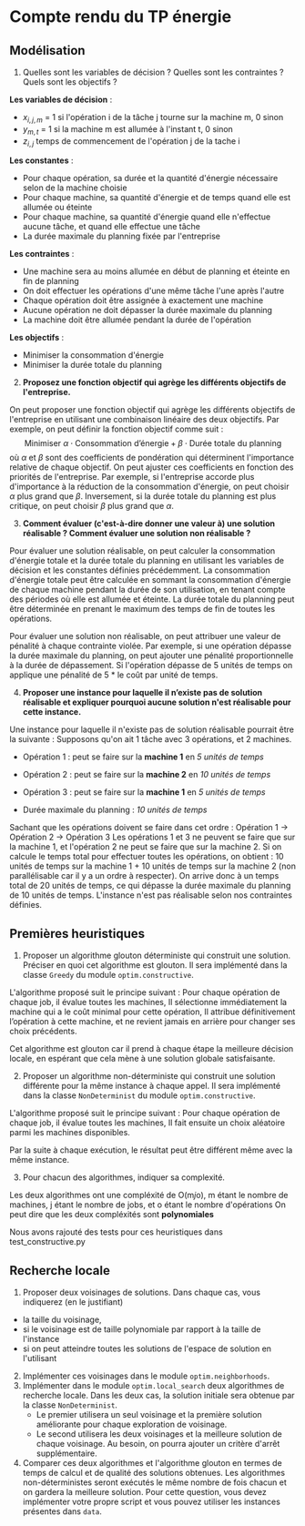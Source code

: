 # Compte rendu du TP énergie

## Modélisation
1) Quelles sont les variables de décision ? Quelles sont les contraintes ? Quels sont les objectifs ?

**Les variables de décision** :
- $x_{i,j,m}$ = 1 si l'opération i de la tâche j tourne sur la machine m, 0 sinon
- $y_{m,t}$ = 1 si la machine m est allumée à l'instant t, 0 sinon
- $z_{i,j}$ temps de commencement de l'opération j de la tache i

**Les constantes** :
- Pour chaque opération, sa durée et la quantité d'énergie nécessaire selon de la machine choisie
- Pour chaque machine, sa quantité d'énergie et de temps quand elle est allumée ou éteinte
- Pour chaque machine, sa quantité d'énergie quand elle n'effectue aucune tâche, et quand elle effectue une tâche
- La durée maximale du planning fixée par l'entreprise

**Les contraintes** :
- Une machine sera au moins allumée en début de planning et éteinte en fin de planning
- On doit effectuer les opérations d'une même tâche l'une après l'autre
- Chaque opération doit être assignée à exactement une machine
- Aucune opération ne doit dépasser la durée maximale du planning
- La machine doit être allumée pendant la durée de l'opération

**Les objectifs** : 
- Minimiser la consommation d'énergie
- Minimiser la durée totale du planning

2) **Proposez une fonction objectif qui agrège les différents objectifs de l'entreprise.**

On peut proposer une fonction objectif qui agrège les différents objectifs de l'entreprise en utilisant une combinaison
linéaire des deux objectifs. Par exemple, on peut définir la fonction objectif comme suit :
$$
\text{Minimiser } \alpha \cdot \text{Consommation d'énergie} + \beta \cdot \text{Durée totale du planning}
$$
où $\alpha$ et $\beta$ sont des coefficients de pondération qui déterminent l'importance relative de chaque objectif.
On peut ajuster ces coefficients en fonction des priorités de l'entreprise. Par exemple, si l'entreprise accorde plus d'importance à la réduction de la consommation d'énergie, on peut choisir $\alpha$ plus grand que $\beta$. Inversement, si la durée totale du planning est plus critique, on peut choisir $\beta$ plus grand que $\alpha$.

3) **Comment évaluer (c'est-à-dire donner une valeur à) une solution réalisable ? Comment évaluer une solution non réalisable ?**

Pour évaluer une solution réalisable, on peut calculer la consommation d'énergie totale et la durée totale du planning 
en utilisant les variables de décision et les constantes définies précédemment. La consommation d'énergie totale peut 
être calculée en sommant la consommation d'énergie de chaque machine pendant la durée de son utilisation, en tenant 
compte des périodes où elle est allumée et éteinte. La durée totale du planning peut être déterminée en prenant le 
maximum des temps de fin de toutes les opérations.

Pour évaluer une solution non réalisable, on peut attribuer une valeur de pénalité à chaque contrainte violée. 
Par exemple, si une opération dépasse la durée maximale du planning, on peut ajouter une pénalité proportionnelle à
la durée de dépassement. Si l'opération dépasse de 5 unités de temps on applique une pénalité de 5 * le coût par unité 
de temps.


4) **Proposer une instance pour laquelle il n’existe pas de solution réalisable et expliquer pourquoi aucune solution 
n'est réalisable pour cette instance.**

Une instance pour laquelle il n'existe pas de solution réalisable pourrait être la suivante :
Supposons qu'on ait 1 tâche avec 3 opérations, et 2 machines.
  - Opération 1 : peut se faire sur la **machine 1** en *5 unités de temps*
  - Opération 2 : peut se faire sur la **machine 2** en *10 unités de temps*
  - Opération 3 : peut se faire sur la **machine 1** en *5 unités de temps*

  - Durée maximale du planning : *10 unités de temps*

Sachant que les opérations doivent se faire dans cet ordre : Opération 1 → Opération 2 → Opération 3
Les opérations 1 et 3 ne peuvent se faire que sur la machine 1, et l'opération 2 ne peut se faire que sur la machine 2.
Si on calcule le temps total pour effectuer toutes les opérations, on obtient :
10 unités de temps sur la machine 1 + 10 unités de temps sur la machine 2 (non parallélisable car il y a un ordre
à respecter).
On arrive donc à un temps total de 20 unités de temps, 
ce qui dépasse la durée maximale du planning de 10 unités de temps. L'instance n'est pas réalisable selon nos
contraintes définies.

## Premières heuristiques
1) Proposer un algorithme glouton déterministe qui construit une solution. Préciser en quoi cet algorithme est glouton.
Il sera implémenté dans la classe ```Greedy``` du module ```optim.constructive```.

L'algorithme proposé suit le principe suivant : 
Pour chaque opération de chaque job, il évalue toutes les machines,
Il sélectionne immédiatement la machine qui a le coût minimal pour cette opération,
Il attribue définitivement l’opération à cette machine, et ne revient jamais en arrière pour changer ses choix précédents.

Cet algorithme est glouton car il prend à chaque étape la meilleure décision locale, en espérant que cela mène à une solution globale satisfaisante.

2) Proposer un algorithme non-déterministe qui construit une solution différente pour la même instance à chaque appel.
Il sera implémenté dans la classe ```NonDeterminist``` du module ```optim.constructive```.

L'algorithme proposé suit le principe suivant : 
Pour chaque opération de chaque job, il évalue toutes les machines,
Il fait ensuite un choix aléatoire parmi les machines disponibles.

Par la suite à chaque exécution, le résultat peut être différent même avec la même instance.

3) Pour chacun des algorithmes, indiquer sa complexité.

Les deux algorithmes ont une compléxité de O(m*j*o),
m étant le nombre de machines,
j étant le nombre de jobs,
et o étant le nombre d'opérations
On peut dire que les deux compléxités sont **polynomiales**

Nous avons rajouté des tests pour ces heuristiques dans test_constructive.py

## Recherche locale
1) Proposer deux voisinages de solutions. Dans chaque cas, vous indiquerez (en le justifiant)
- la taille du voisinage, 
- si le voisinage est de taille polynomiale par rapport à la taille de l'instance
- si on peut atteindre toutes les solutions de l'espace de solution en l'utilisant
2) Implémenter ces voisinages dans le module ```optim.neighborhoods```.
3) Implémenter dans le module ```optim.local_search``` deux algorithmes de recherche locale.
   Dans les deux cas, la solution initiale sera obtenue par la classe ```NonDeterminist```.
   - Le premier utilisera un seul voisinage et la première solution améliorante pour chaque exploration de voisinage.
   - Le second utilisera les deux voisinages et la meilleure solution de chaque voisinage. Au besoin, on pourra ajouter un critère d'arrêt supplémentaire.
4) Comparer ces deux algorithmes et l'algorithme glouton en termes de temps de calcul et de qualité des solutions obtenues.
   Les algorithmes non-déterministes seront exécutés le même nombre de fois chacun et on gardera la meilleure solution.
   Pour cette question, vous devez implémenter votre propre script et vous pouvez utiliser les instances présentes dans ```data```.